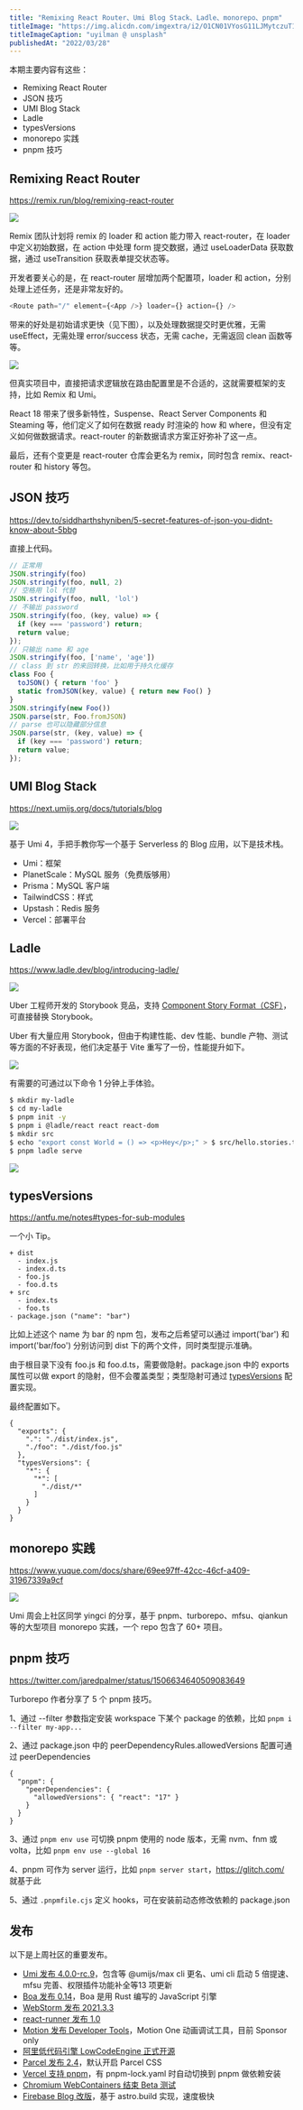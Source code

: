 ```yaml
---
title: "Remixing React Router、Umi Blog Stack、Ladle、monorepo、pnpm"
titleImage: "https://img.alicdn.com/imgextra/i2/O1CN01VYosG11LJMytczuT1_!!6000000001278-0-tps-1620-1080.jpg"
titleImageCaption: "uyilman @ unsplash"
publishedAt: "2022/03/28"
---
```


本期主要内容有这些：

- Remixing React Router
- JSON 技巧
- UMI Blog Stack
- Ladle
- typesVersions
- monorepo 实践
- pnpm 技巧

## Remixing React Router
https://remix.run/blog/remixing-react-router

![](https://img.alicdn.com/imgextra/i1/O1CN01Vk74Nb1TbhlMT246H_!!6000000002401-0-tps-1667-425.jpg)

Remix 团队计划将 remix 的 loader 和 action 能力带入 react-router，在 loader 中定义初始数据，在 action 中处理 form 提交数据，通过 useLoaderData 获取数据，通过 useTransition 获取表单提交状态等。

开发者要关心的是，在 react-router 层增加两个配置项，loader 和 action，分别处理上述任务，还是非常友好的。

```ts
<Route path="/" element={<App />} loader={} action={} />
```

带来的好处是初始请求更快（见下图），以及处理数据提交时更优雅，无需 useEffect，无需处理 error/success 状态，无需 cache，无需返回 clean 函数等等。

![](https://img.alicdn.com/imgextra/i3/O1CN017rokWE1lVRQlgiljs_!!6000000004824-0-tps-1668-465.jpg)

但真实项目中，直接把请求逻辑放在路由配置里是不合适的，这就需要框架的支持，比如 Remix 和 Umi。

React 18 带来了很多新特性，Suspense、React Server Components 和 Steaming 等，他们定义了如何在数据 ready 时渲染的 how 和 where，但没有定义如何做数据请求。react-router 的新数据请求方案正好弥补了这一点。

最后，还有个变更是 react-router 仓库会更名为 remix，同时包含 remix、react-router 和 history 等包。

## JSON 技巧
https://dev.to/siddharthshyniben/5-secret-features-of-json-you-didnt-know-about-5bbg

直接上代码。

```ts
// 正常用
JSON.stringify(foo)
JSON.stringify(foo, null, 2)
// 空格用 lol 代替
JSON.stringify(foo, null, 'lol')
// 不输出 password
JSON.stringify(foo, (key, value) => {
  if (key === 'password') return;
  return value;
});
// 只输出 name 和 age
JSON.stringify(foo, ['name', 'age'])
// class 到 str 的来回转换，比如用于持久化缓存
class Foo {
  toJSON() { return 'foo' }
  static fromJSON(key, value) { return new Foo() }
}
JSON.stringify(new Foo())
JSON.parse(str, Foo.fromJSON)
// parse 也可以隐藏部分信息
JSON.parse(str, (key, value) => {
  if (key === 'password') return;
  return value;
});
```

## UMI Blog Stack
https://next.umijs.org/docs/tutorials/blog

![](https://img.alicdn.com/imgextra/i2/O1CN01O2rskv1i5O3HkWxO9_!!6000000004361-0-tps-1698-1080.jpg)

基于 Umi 4，手把手教你写一个基于 Serverless 的 Blog 应用，以下是技术栈。

- Umi：框架
- PlanetScale：MySQL 服务（免费版够用）
- Prisma：MySQL 客户端
- TailwindCSS：样式
- Upstash：Redis 服务
- Vercel：部署平台

## Ladle
https://www.ladle.dev/blog/introducing-ladle/

![](https://img.alicdn.com/imgextra/i1/O1CN01S6sSnm21GMEre7kNF_!!6000000006957-0-tps-1688-1080.jpg)

Uber 工程师开发的 Storybook 竞品，支持 [Component Story Format（CSF）](https://storybook.js.org/docs/react/api/csf)，可直接替换 Storybook。

Uber 有大量应用 Storybook，但由于构建性能、dev 性能、bundle 产物、测试等方面的不好表现，他们决定基于 Vite 重写了一份，性能提升如下。

![](https://img.alicdn.com/imgextra/i4/O1CN01wlQ9Bi1LYU39X7QPC_!!6000000001311-0-tps-667-407.jpg)

有需要的可通过以下命令 1 分钟上手体验。

```bash
$ mkdir my-ladle
$ cd my-ladle
$ pnpm init -y
$ pnpm i @ladle/react react react-dom
$ mkdir src
$ echo "export const World = () => <p>Hey</p>;" > $ src/hello.stories.tsx
$ pnpm ladle serve
```

![](https://img.alicdn.com/imgextra/i1/O1CN01iwxDaw23vhDYXURFY_!!6000000007318-0-tps-1806-838.jpg)

## typesVersions
https://antfu.me/notes#types-for-sub-modules

一个小 Tip。

```
+ dist
  - index.js
  - index.d.ts
  - foo.js
  - foo.d.ts
+ src
  - index.ts
  - foo.ts
- package.json ("name": "bar")
```

比如上述这个 name 为 bar 的 npm 包，发布之后希望可以通过 import('bar') 和 import('bar/foo') 分别访问到 dist 下的两个文件，同时类型提示准确。

由于根目录下没有 foo.js 和 foo.d.ts，需要做隐射。package.json 中的 exports 属性可以做 export 的隐射，但不会覆盖类型；类型隐射可通过 [typesVersions](https://www.typescriptlang.org/docs/handbook/declaration-files/publishing.html#version-selection-with-typesversions) 配置实现。

最终配置如下。

```
{
  "exports": {
    ".": "./dist/index.js",
    "./foo": "./dist/foo.js"
  },
  "typesVersions": {
    "*": {
      "*": [
        "./dist/*"
      ]
    }
  }
}
```

## monorepo 实践
https://www.yuque.com/docs/share/69ee97ff-42cc-46cf-a409-31967339a9cf

![](https://img.alicdn.com/imgextra/i1/O1CN01h4vA9C2563nQfMtnn_!!6000000007476-0-tps-1334-798.jpg)

Umi 周会上社区同学 yingci 的分享，基于 pnpm、turborepo、mfsu、qiankun 等的大型项目 monorepo 实践，一个 repo 包含了 60+ 项目。

## pnpm 技巧
https://twitter.com/jaredpalmer/status/1506634640509083649

Turborepo 作者分享了 5 个 pnpm 技巧。

1、通过 --filter 参数指定安装 workspace 下某个 package 的依赖，比如 `pnpm i --filter my-app...`

2、通过 package.json 中的 peerDependencyRules.allowedVersions 配置可通过 peerDependencies

```
{
  "pnpm": {
    "peerDependencies": {
      "allowedVersions": { "react": "17" }
    }
  }
}
```

3、通过 `pnpm env use` 可切换 pnpm 使用的 node 版本，无需 nvm、fnm 或volta，比如 `pnpm env use --global 16`

4、pnpm 可作为 server 运行，比如 `pnpm server start`，https://glitch.com/ 就基于此

5、通过 `.pnpmfile.cjs` 定义 hooks，可在安装前动态修改依赖的 package.json

## 发布

以下是上周社区的重要发布。

- [Umi 发布 4.0.0-rc.9](https://github.com/umijs/umi-next/releases/tag/v4.0.0-rc.9)，包含等 @umijs/max cli 更名、umi cli 启动 5 倍提速、mfsu 完善、权限插件功能补全等13 项更新
- [Boa 发布 0.14](https://boa-dev.github.io/posts/2022-03-15-boa-release-14/)，Boa 是用 Rust 编写的 JavaScript 引擎
- [WebStorm 发布 2021.3.3](https://blog.jetbrains.com/webstorm/2022/03/webstorm-2021-3-3/)
- [react-runner 发布 1.0](https://github.com/nihgwu/react-runner/releases/tag/v1.0.0)
- [Motion 发布 Developer Tools](https://motion.dev/tools)，Motion One 动画调试工具，目前 Sponsor only
- [阿里低代码引擎 LowCodeEngine 正式开源](https://github.com/alibaba/lowcode-engine)
- [Parcel 发布 2.4](https://parceljs.org/blog/v2-4-0/)，默认开启 Parcel CSS
- [Vercel 支持 pnpm](https://vercel.com/changelog/projects-using-pnpm-can-now-be-deployed-with-zero-configuration)，有 pnpm-lock.yaml 时自动切换到 pnpm 做依赖安装
- [Chromium WebContainers 结束 Beta 测试](https://blog.stackblitz.com/posts/webcontainers-out-of-beta/)
- [Firebase Blog 改版](https://firebase.blog/)，基于 astro.build 实现，速度极快
